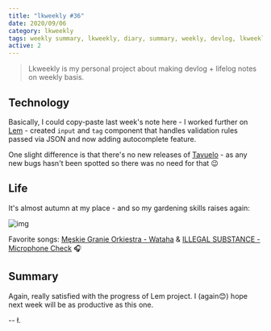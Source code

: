 ```yaml
---
title: "lkweekly #36"
date: 2020/09/06
category: lkweekly
tags: weekly summary, lkweekly, diary, summary, weekly, devlog, lkweekly2020
active: 2
---
```


> Lkweekly is my personal project about making devlog + lifelog notes on weekly basis.

## Technology

Basically, I could copy-paste last week's note here - I worked further on [Lem](https://lem.pub) - created `input` and `tag` component that handles validation rules passed via JSON and now adding autocomplete feature.

One slight difference is that there's no new releases of [Tavuelo](https://github.com/lukaszkups/tavuelo) - as any new bugs hasn't been spotted so there was no need for that 😉

## Life

It's almost autumn at my place - and so my gardening skills raises again:

![img](/static/garden-autumn.jpeg)

Favorite songs: [Męskie Granie Orkiestra - Wataha](https://open.spotify.com/track/0JD4U7FeIirQ6RkOyV6NxN?si=lhPs9m1VTLG_PAKDBObm6A) & [ILLEGAL SUBSTANCE - Microphone Check](https://open.spotify.com/track/2YnFjnqWdDvrc5L5UWIF70?si=QcYNxaYDRsWCatonmhkFhA) 🎧

## Summary

Again, really satisfied with the progress of Lem project. I (again😊) hope next week will be as productive as this one.

-- ł.
